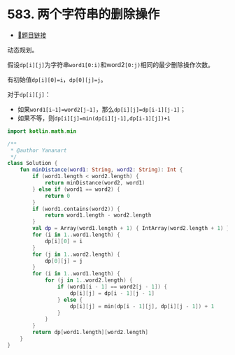 # 583. 两个字符串的删除操作

- [🔗题目链接](https://leetcode-cn.com/problems/coin-change/)

动态规划。

假设`dp[i][j]`为字符串`word1[0:i)`和word2`[0:j)`相同的最少删除操作次数。

有初始值`dp[i][0]=i`，`dp[0][j]=j`。

对于`dp[i][j]`：

- 如果`word1[i−1]=word2[j−1]`，那么`dp[i][j]=dp[i-1][j-1]`；
- 如果不等，则`dp[i][j]=min(dp[i][j-1],dp[i-1][j])+1`

```kotlin
import kotlin.math.min

/**
 * @author Yananart
 */
class Solution {
    fun minDistance(word1: String, word2: String): Int {
        if (word1.length < word2.length) {
            return minDistance(word2, word1)
        } else if (word1 == word2) {
            return 0
        }
        if (word1.contains(word2)) {
            return word1.length - word2.length
        }
        val dp = Array(word1.length + 1) { IntArray(word2.length + 1) }
        for (i in 1..word1.length) {
            dp[i][0] = i
        }
        for (j in 1..word2.length) {
            dp[0][j] = j
        }
        for (i in 1..word1.length) {
            for (j in 1..word2.length) {
                if (word1[i - 1] == word2[j - 1]) {
                    dp[i][j] = dp[i - 1][j - 1]
                } else {
                    dp[i][j] = min(dp[i - 1][j], dp[i][j - 1]) + 1
                }
            }
        }
        return dp[word1.length][word2.length]
    }
}
```
